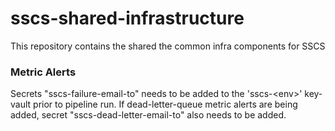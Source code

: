 # sscs-shared-infrastructure

This repository contains the shared the common infra components for SSCS

### Metric Alerts

Secrets "sscs-failure-email-to" needs to be added to the 'sscs-&lt;env>' key-vault prior to pipeline run. 
If dead-letter-queue metric alerts are being added, secret "sscs-dead-letter-email-to" also needs to be added.
